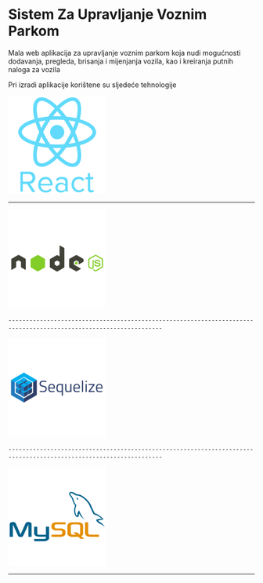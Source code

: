 # Sistem Za Upravljanje Voznim Parkom

Mala web aplikacija za upravljanje voznim parkom koja nudi mogućnosti dodavanja, pregleda, brisanja i mijenjanja vozila, kao i kreiranja putnih naloga za vozila

Pri izradi aplikacije korištene su sljedeće tehnologije
  
   <img src="https://github.com/devicons/devicon/blob/master/icons/react/react-original-wordmark.svg" title="react" alt="react" width="200" height="200"   style="max-width: 100%;" >
   
   ------------------------------------------------------------------------------------------------------------------

   <img src="https://github.com/devicons/devicon/blob/master/icons/nodejs/nodejs-original-wordmark.svg" title="node" alt="node" width="200" height="200" style="max-width: 100%;">
    
    ------------------------------------------------------------------------------------------------------------------
    
   <img src="https://github.com/devicons/devicon/blob/master/icons/sequelize/sequelize-original-wordmark.svg" title="sequelize" alt="sequeliz" width="200" height="200" style="max-width: 100%;">
    
    ------------------------------------------------------------------------------------------------------------------
    
   <img src="https://github.com/devicons/devicon/blob/master/icons/mysql/mysql-original-wordmark.svg" title="mysql" alt="mysql" width="200" height="200" style="max-width: 100%;">
    
------------------------------------------------------------------------------------------------------------------
